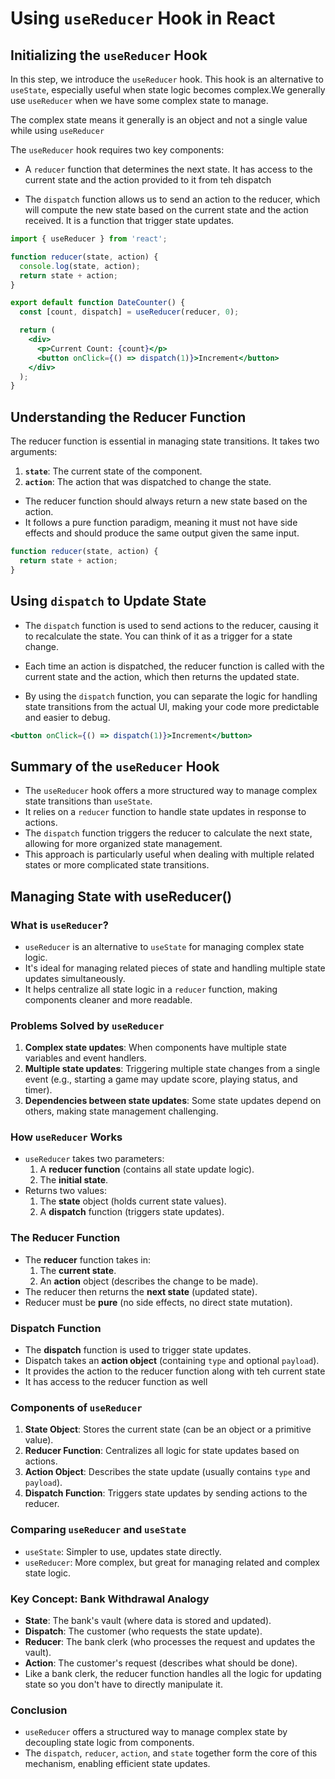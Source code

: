 # Using `useReducer` Hook in React

## Initializing the `useReducer` Hook

In this step, we introduce the `useReducer` hook. This hook is an alternative to `useState`, especially useful when state logic becomes complex.We generally use `useReducer` when we have some complex state to manage.

The complex state means it generally is an object and not a single value while using `useReducer`

The `useReducer` hook requires two key components:

- A `reducer` function that determines the next state. It has access to the current state and the action provided to it from teh dispatch

- The `dispatch` function allows us to send an action to the reducer, which will compute the new state based on the current state and the action received. It is a function that trigger state updates.

```jsx
import { useReducer } from 'react';

function reducer(state, action) {
  console.log(state, action);
  return state + action;
}

export default function DateCounter() {
  const [count, dispatch] = useReducer(reducer, 0);

  return (
    <div>
      <p>Current Count: {count}</p>
      <button onClick={() => dispatch(1)}>Increment</button>
    </div>
  );
}
```

## Understanding the Reducer Function

The reducer function is essential in managing state transitions. It takes two arguments:

1. **`state`**: The current state of the component.
2. **`action`**: The action that was dispatched to change the state.

- The reducer function should always return a new state based on the action.
- It follows a pure function paradigm, meaning it must not have side effects and should produce the same output given the same input.

```jsx
function reducer(state, action) {
  return state + action;
}
```

## Using `dispatch` to Update State

- The `dispatch` function is used to send actions to the reducer, causing it to recalculate the state. You can think of it as a trigger for a state change.

- Each time an action is dispatched, the reducer function is called with the current state and the action, which then returns the updated state.

- By using the `dispatch` function, you can separate the logic for handling state transitions from the actual UI, making your code more predictable and easier to debug.

```jsx
<button onClick={() => dispatch(1)}>Increment</button>
```

## Summary of the `useReducer` Hook

- The `useReducer` hook offers a more structured way to manage complex state transitions than `useState`.
- It relies on a `reducer` function to handle state updates in response to actions.
- The `dispatch` function triggers the reducer to calculate the next state, allowing for more organized state management.
- This approach is particularly useful when dealing with multiple related states or more complicated state transitions.

## Managing State with useReducer()

### What is `useReducer`?

- `useReducer` is an alternative to `useState` for managing complex state logic.
- It's ideal for managing related pieces of state and handling multiple state updates simultaneously.
- It helps centralize all state logic in a `reducer` function, making components cleaner and more readable.

### Problems Solved by `useReducer`

1. **Complex state updates**: When components have multiple state variables and event handlers.
2. **Multiple state updates**: Triggering multiple state changes from a single event (e.g., starting a game may update score, playing status, and timer).
3. **Dependencies between state updates**: Some state updates depend on others, making state management challenging.

### How `useReducer` Works

- `useReducer` takes two parameters:
  1. A **reducer function** (contains all state update logic).
  2. The **initial state**.
- Returns two values:
  1. The **state** object (holds current state values).
  2. A **dispatch** function (triggers state updates).

### The Reducer Function

- The **reducer** function takes in:
  1. The **current state**.
  2. An **action** object (describes the change to be made).
- The reducer then returns the **next state** (updated state).
- Reducer must be **pure** (no side effects, no direct state mutation).

### Dispatch Function

- The **dispatch** function is used to trigger state updates.
- Dispatch takes an **action object** (containing `type` and optional `payload`).
- It provides the action to the reducer function along with teh current state
- It has access to the reducer function as well

### Components of `useReducer`

1. **State Object**: Stores the current state (can be an object or a primitive value).
2. **Reducer Function**: Centralizes all logic for state updates based on actions.
3. **Action Object**: Describes the state update (usually contains `type` and `payload`).
4. **Dispatch Function**: Triggers state updates by sending actions to the reducer.

### Comparing `useReducer` and `useState`

- `useState`: Simpler to use, updates state directly.
- `useReducer`: More complex, but great for managing related and complex state logic.

### Key Concept: Bank Withdrawal Analogy

- **State**: The bank's vault (where data is stored and updated).
- **Dispatch**: The customer (who requests the state update).
- **Reducer**: The bank clerk (who processes the request and updates the vault).
- **Action**: The customer's request (describes what should be done).
- Like a bank clerk, the reducer function handles all the logic for updating state so you don't have to directly manipulate it.

### Conclusion

- `useReducer` offers a structured way to manage complex state by decoupling state logic from components.
- The `dispatch`, `reducer`, `action`, and `state` together form the core of this mechanism, enabling efficient state updates.
